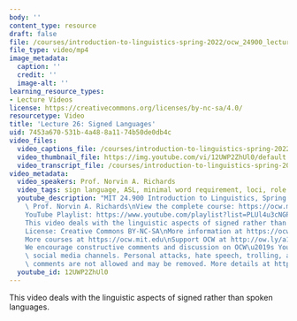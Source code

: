 ```yaml
---
body: ''
content_type: resource
draft: false
file: /courses/introduction-to-linguistics-spring-2022/ocw_24900_lecture26_2022may10_360p_16_9.mp4
file_type: video/mp4
image_metadata:
  caption: ''
  credit: ''
  image-alt: ''
learning_resource_types:
- Lecture Videos
license: https://creativecommons.org/licenses/by-nc-sa/4.0/
resourcetype: Video
title: 'Lecture 26: Signed Languages'
uid: 7453a670-531b-4a48-8a11-74b50de0db4c
video_files:
  video_captions_file: /courses/introduction-to-linguistics-spring-2022-spring-2022/1b7TZWEkidhukCE_FYZbnFFTFahpMjnuk_transcript.webvtt
  video_thumbnail_file: https://img.youtube.com/vi/12UWP2ZhUl0/default.jpg
  video_transcript_file: /courses/introduction-to-linguistics-spring-2022-spring-2022/1b7TZWEkidhukCE_FYZbnFFTFahpMjnuk_transcript.pdf
video_metadata:
  video_speakers: Prof. Norvin A. Richards
  video_tags: sign language, ASL, minimal word requirement, loci, role shift
  youtube_description: "MIT 24.900 Introduction to Linguistics, Spring 2022\nInstructor:\
    \ Prof. Norvin A. Richards\nView the complete course: https://ocw.mit.edu/courses/introduction-to-linguistics-spring-2022/\n\
    YouTube Playlist: https://www.youtube.com/playlist?list=PLUl4u3cNGP63BZGNOqrF2qf_yxOjuG35j\n\
    This video deals with the linguistic aspects of signed rather than spoken languages.\n\
    License: Creative Commons BY-NC-SA\nMore information at https://ocw.mit.edu/terms\n\
    More courses at https://ocw.mit.edu\nSupport OCW at http://ow.ly/a1If50zVRlQ\n\
    We encourage constructive comments and discussion on OCW\u2019s YouTube and other\
    \ social media channels. Personal attacks, hate speech, trolling, and inappropriate\
    \ comments are not allowed and may be removed. More details at https://ocw.mit.edu/comments.\n"
  youtube_id: 12UWP2ZhUl0
---
```

This video deals with the linguistic aspects of signed rather than spoken languages.
